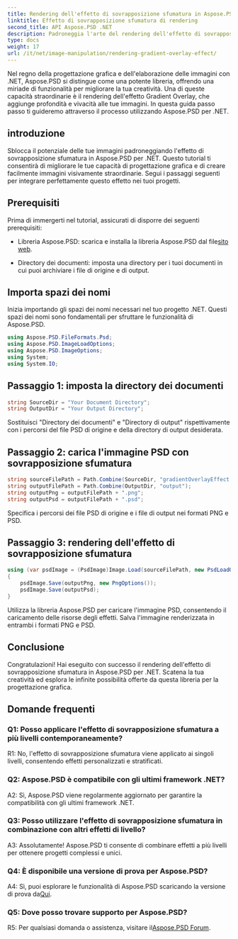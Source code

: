 ```yaml
---
title: Rendering dell'effetto di sovrapposizione sfumatura in Aspose.PSD per .NET
linktitle: Effetto di sovrapposizione sfumatura di rendering
second_title: API Aspose.PSD .NET
description: Padroneggia l'arte del rendering dell'effetto di sovrapposizione sfumatura in Aspose.PSD per .NET. Migliora le tue capacità di progettazione grafica con questo tutorial passo passo.
type: docs
weight: 17
url: /it/net/image-manipulation/rendering-gradient-overlay-effect/
---
```

Nel regno della progettazione grafica e dell'elaborazione delle immagini con .NET, Aspose.PSD si distingue come una potente libreria, offrendo una miriade di funzionalità per migliorare la tua creatività. Una di queste capacità straordinarie è il rendering dell'effetto Gradient Overlay, che aggiunge profondità e vivacità alle tue immagini. In questa guida passo passo ti guideremo attraverso il processo utilizzando Aspose.PSD per .NET.

## introduzione

Sblocca il potenziale delle tue immagini padroneggiando l'effetto di sovrapposizione sfumatura in Aspose.PSD per .NET. Questo tutorial ti consentirà di migliorare le tue capacità di progettazione grafica e di creare facilmente immagini visivamente straordinarie. Segui i passaggi seguenti per integrare perfettamente questo effetto nei tuoi progetti.

## Prerequisiti

Prima di immergerti nel tutorial, assicurati di disporre dei seguenti prerequisiti:

- Libreria Aspose.PSD: scarica e installa la libreria Aspose.PSD dal file[sito web](https://releases.aspose.com/psd/net/).

- Directory dei documenti: imposta una directory per i tuoi documenti in cui puoi archiviare i file di origine e di output.

## Importa spazi dei nomi

Inizia importando gli spazi dei nomi necessari nel tuo progetto .NET. Questi spazi dei nomi sono fondamentali per sfruttare le funzionalità di Aspose.PSD.

```csharp
using Aspose.PSD.FileFormats.Psd;
using Aspose.PSD.ImageLoadOptions;
using Aspose.PSD.ImageOptions;
using System;
using System.IO;
```

## Passaggio 1: imposta la directory dei documenti

```csharp
string SourceDir = "Your Document Directory";
string OutputDir = "Your Output Directory";
```

Sostituisci "Directory dei documenti" e "Directory di output" rispettivamente con i percorsi del file PSD di origine e della directory di output desiderata.

## Passaggio 2: carica l'immagine PSD con sovrapposizione sfumatura

```csharp
string sourceFilePath = Path.Combine(SourceDir, "gradientOverlayEffect.psd");
string outputFilePath = Path.Combine(OutputDir, "output");
string outputPng = outputFilePath + ".png";
string outputPsd = outputFilePath + ".psd";
```

Specifica i percorsi dei file PSD di origine e i file di output nei formati PNG e PSD.

## Passaggio 3: rendering dell'effetto di sovrapposizione sfumatura

```csharp
using (var psdImage = (PsdImage)Image.Load(sourceFilePath, new PsdLoadOptions() { LoadEffectsResource = true }))
{
    psdImage.Save(outputPng, new PngOptions());
    psdImage.Save(outputPsd);
}
```

Utilizza la libreria Aspose.PSD per caricare l'immagine PSD, consentendo il caricamento delle risorse degli effetti. Salva l'immagine renderizzata in entrambi i formati PNG e PSD.

## Conclusione

Congratulazioni! Hai eseguito con successo il rendering dell'effetto di sovrapposizione sfumatura in Aspose.PSD per .NET. Scatena la tua creatività ed esplora le infinite possibilità offerte da questa libreria per la progettazione grafica.

## Domande frequenti

### Q1: Posso applicare l'effetto di sovrapposizione sfumatura a più livelli contemporaneamente?

R1: No, l'effetto di sovrapposizione sfumatura viene applicato ai singoli livelli, consentendo effetti personalizzati e stratificati.

### Q2: Aspose.PSD è compatibile con gli ultimi framework .NET?

A2: Sì, Aspose.PSD viene regolarmente aggiornato per garantire la compatibilità con gli ultimi framework .NET.

### Q3: Posso utilizzare l'effetto di sovrapposizione sfumatura in combinazione con altri effetti di livello?

A3: Assolutamente! Aspose.PSD ti consente di combinare effetti a più livelli per ottenere progetti complessi e unici.

### Q4: È disponibile una versione di prova per Aspose.PSD?

 A4: Sì, puoi esplorare le funzionalità di Aspose.PSD scaricando la versione di prova da[Qui](https://releases.aspose.com/).

### Q5: Dove posso trovare supporto per Aspose.PSD?

 R5: Per qualsiasi domanda o assistenza, visitare il[Aspose.PSD Forum](https://forum.aspose.com/c/psd/34).